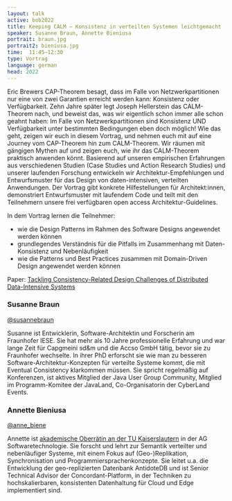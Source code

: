 ```yaml
---
layout: talk
active: bob2022
title: Keeping CALM – Konsistenz in verteilten Systemen leichtgemacht
speaker: Susanne Braun, Annette Bieniusa
portrait: braun.jpg
portrait2: bieniusa.jpg
time:  11:45–12:30
type: Vortrag
language: german
head: 2022
---
```


Eric Brewers CAP-Theorem besagt, dass im Falle von Netzwerkpartitionen
nur eine von zwei Garantien erreicht werden kann: Konsistenz oder
Verfügbarkeit. Zehn Jahre später legt Joseph Hellerstein das
CALM-Theorem nach, und beweist das, was wir eigentlich schon immer
alle schon geahnt haben: Im Falle von Netzwerkpartitionen sind
Konsistenz UND Verfügbarkeit unter bestimmten Bedingungen eben doch
möglich! Wie das geht, zeigen wir euch in diesem Vortrag, und nehmen
euch mit auf eine Journey vom CAP-Theorem hin zum CALM-Theorem. Wir
räumen mit gängigen Mythen auf und zeigen euch, wie ihr das
CALM-Theorem praktisch anwenden könnt. Basierend auf unseren
empirischen Erfahrungen aus verschiedenen Studien (Case Studies und
Action Research Studies) und unserer laufenden Forschung entwickeln
wir Architektur-Empfehlungen und Entwurfsmuster für das Design von
daten-intensiven, verteilten Anwendungen. Der Vortrag gibt konkrete
Hilfestellungen für Architekt:innen, demonstriert Entwurfsmuster mit
laufendem Code und teilt mit den Teilnehmern unsere frei verfügbaren
open access Architektur-Guidelines. 

In dem Vortrag lernen die Teilnehmer:

* wie die Design Patterns im Rahmen des Software Designs angewendet werden können
* grundlegendes Verständnis für die Pitfalls im Zusammenhang mit Daten-Konsistenz und Nebenläufigkeit
* wie die Patterns und Best Practices zusammen mit Domain-Driven
  Design angewendet werden können 
  
Paper: [Tackling Consistency-Related Design Challenges of Distributed Data-Intensive Systems](https://arxiv.org/pdf/2108.03758.pdf)

### Susanne Braun

[@susannebraun](http://www.twitter.com/susannebraun)

Susanne ist Entwicklerin, Software-Architektin und Forscherin am
Fraunhofer IESE. Sie hat mehr als 10 Jahre professionelle Erfahrung
und war lange Zeit für Capgmeini sd&m und die Accso GmbH tätig, bevor
sie zu Fraunhofer wechselte. In ihrer PhD erforscht sie wie man zu
besseren Software-Architektur-Konzepten für verteilte Systeme kommt,
die mit Eventual Consistency klarkommen müssen. Sie spricht regelmäßig
auf Konferenzen, ist aktives Mitglied der Java User Group Community,
Mitglied im Programm-Komitee der JavaLand, Co-Organisatorin der
CyberLand Events.

### Annette Bieniusa

[@anne_biene](http://www.twitter.com/anne_biene)

Annette ist [akademische Oberrätin an der TU Kaiserslautern](https://softech.informatik.uni-kl.de/homepage/de/staff/AnnetteBieniusa/) in der AG
Softwaretechnologie. Sie forscht und lehrt zur Semantik verteilter und
nebenläufiger Systeme, mit einem Fokus auf (Geo-)Replikation,
Synchronisation und Programmiersprachenkonzepte. Sie leitet u.a. die
Entwicklung der geo-replizierten Datenbank AntidoteDB und ist Senior
Technical Advisor der Concordant-Platform, in der Techniken zu
hochskalierbaren, konsistenten Datenhaltung für Cloud und Edge
implementiert sind.


